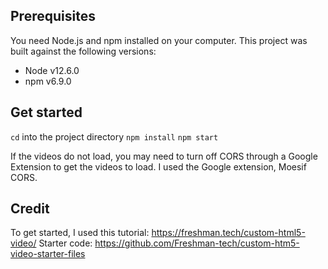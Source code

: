 ## Prerequisites

You need Node.js and npm installed on your computer. This project was built against the following versions:

- Node v12.6.0
- npm v6.9.0

## Get started

`cd` into the project directory
`npm install`
`npm start`

If the videos do not load, you may need to turn off CORS through a Google Extension to get the videos to load. I used the Google extension, Moesif CORS.

## Credit
To get started, I used this tutorial: https://freshman.tech/custom-html5-video/
Starter code: https://github.com/Freshman-tech/custom-htm5-video-starter-files